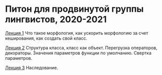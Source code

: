 # Питон для продвинутой группы лингвистов, 2020-2021

[Лекция 1](https://github.com/klyshinsky/AdvancedPyhon_2020_21/blob/master/lecture_20200904.ipynb) Что такое морфология, как ускорить морфологию за счет кеширования, как создать свой класс.

[Лекция 2](https://github.com/klyshinsky/AdvancedPyhon_2020_21/blob/master/lecture_20200907_operators_decorators.ipynb) Структура класса, класс как объект. Перегрузка операторов, декораторы. Значения параметров функции по умолчанию. Свертка параметров.

[Лекция 3](https://github.com/klyshinsky/AdvancedPyhon_2020_21/blob/master/lecture_20200911_Inheritance.ipynb) Наследование.
